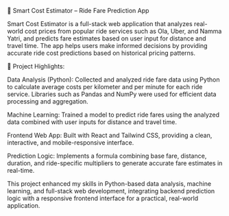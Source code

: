 🚕 Smart Cost Estimator – Ride Fare Prediction App

Smart Cost Estimator is a full-stack web application that analyzes real-world cost prices from popular ride services such as Ola, Uber, and Namma Yatri, and predicts fare estimates based on user input for distance and travel time. The app helps users make informed decisions by providing accurate ride cost predictions based on historical pricing patterns.

🧠 Project Highlights:

Data Analysis (Python): Collected and analyzed ride fare data using Python to calculate average costs per kilometer and per minute for each ride service. Libraries such as Pandas and NumPy were used for efficient data processing and aggregation.

Machine Learning: Trained a model to predict ride fares using the analyzed data combined with user inputs for distance and travel time.

Frontend Web App: Built with React and Tailwind CSS, providing a clean, interactive, and mobile-responsive interface.

Prediction Logic: Implements a formula combining base fare, distance, duration, and ride-specific multipliers to generate accurate fare estimates in real-time.

This project enhanced my skills in Python-based data analysis, machine learning, and full-stack web development, integrating backend prediction logic with a responsive frontend interface for a practical, real-world application.
